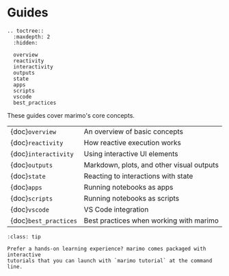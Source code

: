# Guides

```{eval-rst}
.. toctree::
  :maxdepth: 2
  :hidden:

  overview
  reactivity
  interactivity
  outputs
  state
  apps
  scripts
  vscode
  best_practices
```

These guides cover marimo's core concepts.

|                       |                                           |
| :-------------------- | :---------------------------------------- |
| {doc}`overview`       | An overview of basic concepts             |
| {doc}`reactivity`     | How reactive execution works              |
| {doc}`interactivity`  | Using interactive UI elements             |
| {doc}`outputs`        | Markdown, plots, and other visual outputs |
| {doc}`state`          | Reacting to interactions with state       |
| {doc}`apps`           | Running notebooks as apps                 |
| {doc}`scripts`        | Running notebooks as scripts              |
| {doc}`vscode`         | VS Code integration                       |
| {doc}`best_practices` | Best practices when working with marimo   |

```{admonition} Learn by doing!
:class: tip

Prefer a hands-on learning experience? marimo comes packaged with interactive
tutorials that you can launch with `marimo tutorial` at the command line.
```
